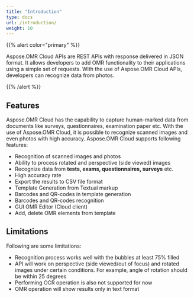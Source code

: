 ```yaml
---
title: "Introduction"
type: docs
url: /introduction/
weight: 10
---
```


{{% alert color="primary" %}} 

Aspose.OMR Cloud APIs are REST APIs with response delivered in JSON format. It allows developers to add OMR functionality to their applications using a simple set of requests. With the use of Aspose.OMR Cloud APIs, developers can recognize data from photos.

{{% /alert %}} 
## **Features**
Aspose.OMR Cloud has the capability to capture human-marked data from documents like surveys, questionnaires, examination paper etc. With the use of Aspose.OMR Cloud, it is possible to recognize scanned images and even photos with high accuracy. Aspose.OMR Cloud supports following features:

- Recognition of scanned images and photos
- Ability to process rotated and perspective (side viewed) images
- Recognize data from **tests, exams, questionnaires, surveys** etc.
- High accuracy rate
- Export the results to CSV file format
- Template Generation from Textual markup
- Barcodes and QR-codes in template generation
- Barcodes and QR-codes recognition
- GUI OMR Editor (Cloud client)
- Add, delete OMR elements from template
## **Limitations**
Following are some limitations:

- Recognition process works well with the bubbles at least 75% filled
- API will work on perspective (side viewed/out of focus) and rotated images under certain conditions. For example, angle of rotation should be within 25 degrees
- Performing OCR operation is also not supported for now
- OMR operation will show results only in text format


